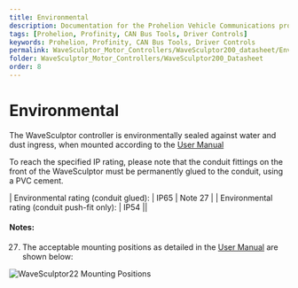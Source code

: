```yaml
---
title: Environmental
description: Documentation for the Prohelion Vehicle Communications protocol
tags: [Prohelion, Profinity, CAN Bus Tools, Driver Controls]
keywords: Prohelion, Profinity, CAN Bus Tools, Driver Controls
permalink: WaveSculptor_Motor_Controllers/WaveSculptor200_datasheet/Environmental.html
folder: WaveSculptor_Motor_Controllers/WaveSculptor200_Datasheet
order: 8
---
```


# Environmental

The WaveSculptor controller is environmentally sealed against water and dust ingress, when mounted according to the [User Manual](http://localhost:4000/WaveSculptor_Motor_Controllers/WaveSculptor200_User_Manual/Overview.html)  

To reach the specified IP rating, please note that the conduit fittings on the front of the WaveSculptor must be permanently glued to the conduit, using a PVC cement.  

| Environmental rating (conduit glued): | IP65 | Note 27 | 
| Environmental rating (conduit push-fit only): | IP54 ||

#### Notes:

27) The acceptable mounting positions as detailed in the [User Manual](http://localhost:4000/WaveSculptor_Motor_Controllers/WaveSculptor200_User_Manual/Overview.html) are shown below:

![WaveSculptor22 Mounting Positions]({{site.dox.baseurl}}/images/WaveSculptor200_datasheet/mounting.png)




